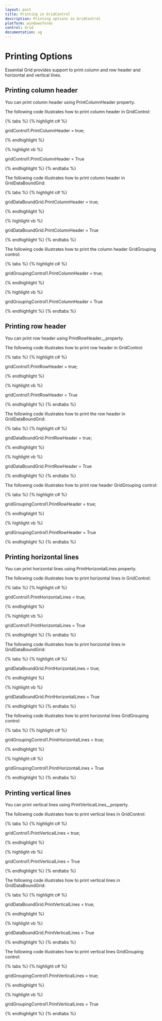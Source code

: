 ```yaml
---
layout: post
title: Printing in GridControl
description: Printing options in GridControl
platform: windowsforms
control: Grid
documentation: ug
---
```


# Printing Options 

Essential Grid provides support to print column and row header and horizontal and vertical lines. 

## Printing column header

You can print column header using PrintColumnHeader property. 

The following code illustrates how to print column header in GridControl: 

{% tabs %}
{% highlight c# %}

gridControl1.PrintColumnHeader = true;

{% endhighlight %}

{% highlight vb %}

gridControl1.PrintColumnHeader = True

{% endhighlight %}
{% endtabs %}

The following code illustrates how to print column header in GridDataBoundGrid: 

{% tabs %}
{% highlight c# %}

gridDataBoundGrid.PrintColumnHeader = true;

{% endhighlight %}

{% highlight vb %}

gridDataBoundGrid.PrintColumnHeader = True

{% endhighlight %}
{% endtabs %}

The following code illustrates how to print the column header GridGrouping control: 

{% tabs %}
{% highlight c# %}

gridGroupingControl1.PrintColumnHeader = true;

{% endhighlight %}

{% highlight vb %}

gridGroupingControl1.PrintColumnHeader = True

{% endhighlight %}
{% endtabs %}

## Printing row header

You can print row header using PrintRowHeader__property. 

The following code illustrates how to print row header in GridControl: 

{% tabs %}
{% highlight c# %}

gridControl1.PrintRowHeader = true;

{% endhighlight %}

{% highlight vb %}

gridControl1.PrintRowHeader = True

{% endhighlight %}
{% endtabs %}

The following code illustrates how to print the row header in GridDataBoundGrid: 

{% tabs %}
{% highlight c# %}

gridDataBoundGrid.PrintRowHeader = true;

{% endhighlight %}

{% highlight vb %}

gridDataBoundGrid.PrintRowHeader = True

{% endhighlight %}
{% endtabs %}

The following code illustrates how to print row header GridGrouping control: 

{% tabs %}
{% highlight c# %}

gridGroupingControl1.PrintRowHeader = true;

{% endhighlight %}

{% highlight vb %}

gridGroupingControl1.PrintRowHeader = True

{% endhighlight %}
{% endtabs %}

## Printing horizontal lines

You can print horizontal lines using PrintHorizontalLines property. 

The following code illustrates how to print horizontal lines in GridControl: 

{% tabs %}
{% highlight c# %}

gridControl1.PrintHorizontalLines = true; 

{% endhighlight %}

{% highlight vb %}

gridControl1.PrintHorizontalLines = True

{% endhighlight %}
{% endtabs %}

The following code illustrates how to print horizontal lines in GridDataBoundGrid: 

{% tabs %}
{% highlight c# %}

gridDataBoundGrid.PrintHorizontalLines = true;

{% endhighlight %}

{% highlight vb %}

gridDataBoundGrid.PrintHorizontalLines = True

{% endhighlight %}
{% endtabs %}

The following code illustrates how to print horizontal lines GridGrouping control: 

{% tabs %}
{% highlight c# %}

gridGroupingControl1.PrintHorizontalLines = true;

{% endhighlight %}

{% highlight c# %}

gridGroupingControl1.PrintHorizontalLines = True

{% endhighlight %}
{% endtabs %}

## Printing vertical lines 

You can print vertical lines using PrintVerticalLines__property. 

The following code illustrates how to print vertical lines in GridControl: 

{% tabs %}
{% highlight c# %}

gridControl1.PrintVerticalLines = true;

{% endhighlight %}

{% highlight vb %}

gridControl1.PrintVerticalLines = True

{% endhighlight %}
{% endtabs %}

The following code illustrates how to print vertical lines in GridDataBoundGrid: 

{% tabs %}
{% highlight c# %}

gridDataBoundGrid.PrintVerticalLines = true;

{% endhighlight %}

{% highlight vb %}

gridDataBoundGrid.PrintVerticalLines = True

{% endhighlight %}
{% endtabs %}

 The following code illustrates how to print vertical lines GridGrouping control: 

{% tabs %}
{% highlight c# %}

gridGroupingControl1.PrintVerticalLines = true;

{% endhighlight %}

{% highlight vb %}

gridGroupingControl1.PrintVerticalLines = True

{% endhighlight %}
{% endtabs %}


